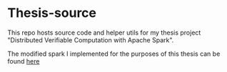 # Thesis-source

This repo hosts source code and helper utils for my thesis project "Distributed Verifiable Computation with Apache Spark".

The modified spark I implemented for the purposes of this thesis can be found [here](https://github.com/jkvoulgaridis/spark/tree/my-branch-3.0-fix)
